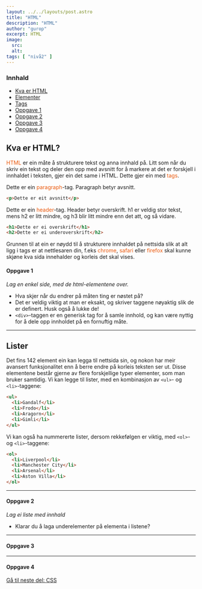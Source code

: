 ```yaml
---
layout: ../../layouts/post.astro
title: "HTML"
description: "HTML"
author: "gurop"
excerpt: HTML
image:
  src:
  alt:
tags: [ "nivå2" ]
---
```


### Innhald

- [Kva er HTML](#kva-er-html)
- [Elementer](#elementer)
- [Tags](#tags)
- [Oppgave 1](#oppgave-1)
- [Oppgave 2](#oppgave-2)
- [Oppgave 3](#oppgave-3)
- [Oppgave 4](#oppgave-4)

## Kva er HTML?

<font color="#EA580C">HTML</font> er ein måte å strukturere tekst og anna innhald på. Litt som når du skriv ein tekst og
deler den opp med avsnitt for å markere at det er forskjell i innhaldet i teksten, gjer ein det same i HTML. Dette gjer
ein med <font color="#EA580C">tags</font>.

Dette er ein <font color="#EA580C">paragraph</font>-tag. Paragraph betyr avsnitt.

```html
<p>Dette er eit avsnitt</p> 
```

Dette er ein <font color="#EA580C">header</font>-tag. Header betyr overskrift. h1 er veldig stor tekst, mens h2 er litt
mindre,
og h3 blir litt mindre enn det att, og så vidare.

```html
<h1>Dette er ei overskrift</h1>
<h2>Dette er ei underoverskrift</h2> 
```

Grunnen til at ein er nøydd til å strukturere innhaldet på nettsida slik at alt ligg i tags er at nettlesaren din, f.eks
<font color="#EA580C">chrome</font>, <font color="#EA580C">safari</font> eller <font color="#EA580C">firefox</font> skal
kunne skjøne kva sida innehalder og korleis det skal vises.

<article class="oppgave">
    <h4 id="oppgave-1">Oppgave 1</h4>
    <p><em>Lag en enkel side, med de html-elementene over.</em></p>
    <ul>
      <li>Hva skjer når du endrer på måten ting er nøstet på?</li>
      <li>Det er veldig viktig at man er eksakt, og skriver taggene nøyaktig slik de er definert. Husk også å lukke de!</li>
      <li><code class="language-plaintext highlighter-rouge">&lt;div&gt;</code>-taggen er en generisk tag for å samle innhold, og kan være nyttig for å dele opp innholdet på en fornuftig måte.</li>
    </ul>
</article>

---

## Lister

Det fins 142 element ein kan legga til nettsida sin, og nokon har meir avansert funksjonalitet enn å berre endre på
korleis teksten ser ut. Disse elementene består gjerne av flere forskjellige typer elementer, som man bruker samtidig.
Vi kan legge til lister, med en kombinasjon av `<ul>`- og `<li>`-taggene:

```html
<ul>
  <li>Gandalf</li>
  <li>Frodo</li>
  <li>Aragorn</li>
  <li>Gimli</li>
</ul>
```

Vi kan også ha nummererte lister, dersom rekkefølgen er viktig, med `<ol>`- og `<li>`-taggene:

```html
<ol>
  <li>Liverpool</li>
  <li>Manchester City</li>
  <li>Arsenal</li>
  <li>Aston Villa</li>
</ol>
```


---

<article class="oppgave">
    <h4 id="oppgave-2">Oppgave 2</h4>
    <p><em>Lag ei liste med innhald</em></p>
    <ul>
        <li>Klarar du å laga underelementer på elementa i listene? </li>
    </ul>


</article>

---

<article class="oppgave">
    <h4 id="oppgave-3">Oppgave 3</h4>
</article>

---

<article class="oppgave">
    <h4 id="oppgave-4">Oppgave 4</h4>
</article>






[Gå til neste del: CSS](04_CSS)
